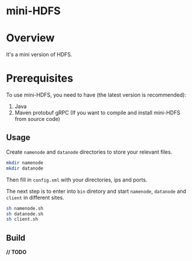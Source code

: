 # mini-HDFS

# Overview

It's a mini version of HDFS.

# Prerequisites

To use mini-HDFS, you need to have (the latest version is recommended):

1. Java
2. Maven protobuf gRPC (If you want to compile and install mini-HDFS from source code)

## Usage

Create ```namenode``` and ```datanode``` directories to store your relevant files. 

``` bash
mkdir namenode
mkdir datanode
```

Then fill in  ```config.xml``` with your directories, ips and ports. 

The next step is to enter into ```bin``` diretory and start ```namenode```, ```datanode``` and ```client``` in different sites.

``` bash
sh namenode.sh
sh datanode.sh
sh client.sh
```

## Build

**// TODO**
